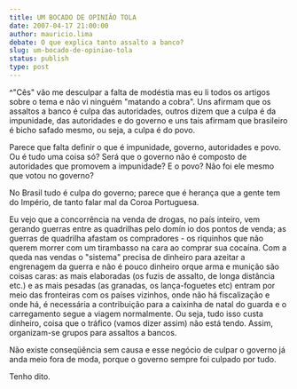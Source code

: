 ```yaml
---
title: UM BOCADO DE OPINIÃO TOLA
date: 2007-04-17 21:00:00
author: mauricio.lima
debate: O que explica tanto assalto a banco?
slug: um-bocado-de-opiniao-tola
status: publish 
type: post
---
```


^"Cês" vão me desculpar a falta de modéstia mas eu li todos os artigos sobre o tema e não vi ninguém "matando a cobra". Uns afirmam que os assaltos a banco é culpa das autoridades, outros dizem que a culpa é da impunidade, das autoridades e do governo e uns tais afirmam que brasileiro é bicho safado mesmo, ou seja, a culpa é do povo.  

Parece que falta definir o que é impunidade, governo, autoridades e povo. Ou é tudo uma coisa só? Será que o governo não é composto de autoridades que promovem a impunidade? E o povo? Não foi ele mesmo que votou no governo?  

No Brasil tudo é culpa do governo; parece que é herança que a gente tem do Império, de tanto falar mal da Coroa Portuguesa.  

Eu vejo que a concorrência na venda de drogas, no país inteiro, vem gerando guerras entre as quadrilhas pelo domín io dos pontos de venda; as guerras de quadrilha afastam os compradores - os riquinhos que não querem morrer com um tirambasso na cara ao comprar sua cocaína. Com a queda nas vendas o "sistema" precisa de dinheiro para azeitar a engrenagem da guerra e não é pouco dinheiro orque arma e munição são coisas caras: as mais elaboradas (os fuzis de assalto, de longa distância etc.) e as mais pesadas (as granadas, os lança-foguetes etc) entram por meio das fronteiras com os países vizinhos, onde não há fiscalização e onde há, é necessária a contribuição para a caixinha de natal do guarda e o carregamento segue a viagem normalmente. Ou seja, tudo isso custa dinheiro, coisa que o tráfico (vamos dizer assim) não está tendo. Assim, organizam-se grupos para assaltos a bancos.  

Não existe conseqüência sem causa e esse negócio de culpar o governo já anda meio fora de moda, porque o governo sempre foi culpado por tudo.  

Tenho dito.  

